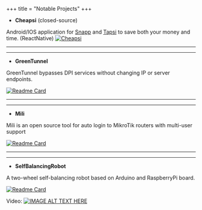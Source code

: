 +++
title = "Notable Projects"
+++


- **Cheapsi** (closed-source)

Android/IOS application for [Snapp](https://snapp.ir) and [Tapsi](https://tapsi.ir) to save both your money and time. (ReactNative)
[![Cheapsi](https://raw.githubusercontent.com/steverichey/google-play-badge-svg/master/img/en_get.svg)](https://play.google.com/store/apps/details?id=com.cheapsi&hl=en_US)

---
---

- **GreenTunnel**

GreenTunnel bypasses DPI services without changing IP or server endpoints.

[![Readme Card](https://github-readme-stats.vercel.app/api/pin/?username=SadeghHayeri&repo=GreenTunnel)](https://github.com/SadeghHayeri/GreenTunnel)

---
---

- **Mili**

Mili is an open source tool for auto login to MikroTik routers with multi-user support

[![Readme Card](https://github-readme-stats.vercel.app/api/pin/?username=SadeghHayeri&repo=Mili)](https://github.com/SadeghHayeri/Mili)

---
---

- **SelfBalancingRobot**

A two-wheel self-balancing robot based on Arduino and RaspberryPi
board.

[![Readme Card](https://github-readme-stats.vercel.app/api/pin/?username=SadeghHayeri&repo=Self-Balancing-Robot)](https://github.com/SadeghHayeri/Self-Balancing-Robot)

Video:
[![IMAGE ALT TEXT HERE](https://img.youtube.com/vi/qYxYc-RwZ28/0.jpg)](https://www.youtube.com/watch?v=qYxYc-RwZ28)
